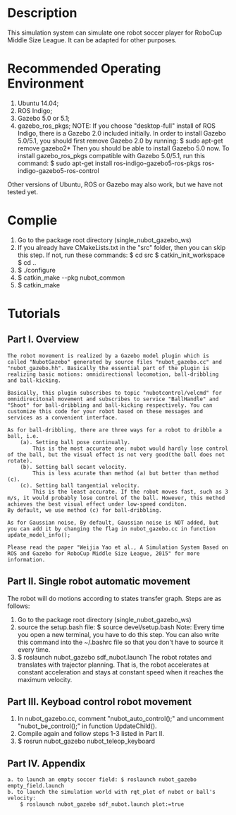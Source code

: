 # Description 
This simulation system can simulate one robot soccer player for RoboCup Middle Size League. It can be adapted for other purposes.

# Recommended Operating Environment
1. Ubuntu 14.04; 
2. ROS Indigo; 
3. Gazebo 5.0 or 5.1;
4. gazebo_ros_pkgs;
NOTE:
If you choose "desktop-full" install of ROS Indigo, there is a Gazebo 2.0 included initially. In order to install Gazebo 5.0/5.1, you should first remove Gazebo 2.0 by running:
    $ sudo apt-get remove gazebo2*
Then you should be able to install Gazebo 5.0 now.
To install gazebo_ros_pkgs compatible with Gazebo 5.0/5.1, run this command:
    $ sudo apt-get install ros-indigo-gazebo5-ros-pkgs ros-indigo-gazebo5-ros-control
    
Other versions of Ubuntu, ROS or Gazebo may also work, but we have not tested yet.

# Complie
1. Go to the package root directory (single_nubot_gazebo_ws)
2. If you already have CMakeLists.txt in the "src" folder, then you can skip this step. 
   If not, run these commands:
    $ cd src 
    $ catkin_init_workspace
    $ cd ..
3. $ ./configure
4. $ catkin_make --pkg nubot_common
5. $ catkin_make

# Tutorials

## Part I. Overview
    The robot movement is realized by a Gazebo model plugin which is called "NubotGazebo" generated by source files "nubot_gazebo.cc" and "nubot_gazebo.hh". Basically the essential part of the plugin is realizing basic motions: omnidirectional locomotion, ball-dribbling and ball-kicking.
    
    Basically, this plugin subscribes to topic "nubotcontrol/velcmd" for omnidirecitonal movement and subscribes to service "BallHandle" and "Shoot" for ball-dribbling and ball-kicking respectively. You can customize this code for your robot based on these messages and services as a convenient interface.
     
    As for ball-dribbling, there are three ways for a robot to dribble a ball, i.e.
        (a). Setting ball pose continually. 
            This is the most accurate one; nubot would hardly lose control of the ball, but the visual effect is not very good(the ball does not rotate).
        (b). Setting ball secant velocity.  
            This is less acurate than method (a) but better than method (c). 
        (c). Setting ball tangential velocity. 
            This is the least accurate. If the robot moves fast, such as 3 m/s, it would probably lose control of the ball. However, this method achieves the best visual effect under low-speed conditon.
    By default, we use method (c) for ball-dribbling.
    
    As for Gaussian noise, By default, Gaussian noise is NOT added, but you can add it by changing the flag in nubot_gazebo.cc in function update_model_info();
         
    Please read the paper "Weijia Yao et al., A Simulation System Based on ROS and Gazebo for RoboCup Middle Size League, 2015" for more information.
 
## Part II. Single robot automatic movement
 The robot will do motions according to states transfer graph. Steps are as follows:
 1. Go to the package root directory (single_nubot_gazebo_ws)
 2. source the setup.bash file: 
    $ source devel/setup.bash
 Note: Every time you open a new terminal, you have to do this step. You can also write this command into the ~/.bashrc file so that you don't have to source it every time.
 3.  $ roslaunch nubot_gazebo sdf_nubot.launch
 The robot rotates and translates with trajector planning. That is, the robot accelerates at constant acceleration and stays at constant speed when it reaches the maximum velocity.
 
## Part III. Keyboad control robot movement
 1. In nubot_gazebo.cc, comment "nubot_auto_control();" and uncomment "nubot_be_control();" in function UpdateChild().
 2. Compile again and follow steps 1-3 listed in Part II.
 3. $ rosrun nubot_gazebo nubot_teleop_keyboard
 
## Part IV. Appendix
    a. to launch an empty soccer field: $ roslaunch nubot_gazebo empty_field.launch
    b. to launch the simulation world with rqt_plot of nubot or ball's velocity:
        $ roslaunch nubot_gazebo sdf_nubot.launch plot:=true

